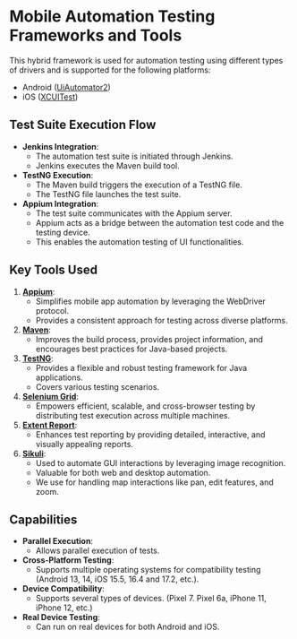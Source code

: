 # Mobile Automation Testing Frameworks and Tools

This hybrid framework is used for automation testing using different types of drivers and is supported for the following platforms:
* Android ([UiAutomator2](https://developer.android.com/training/testing/other-components/ui-automator))
* iOS ([XCUITest](https://developer.apple.com/documentation/xctest/user_interface_tests))
## Test Suite Execution Flow
* **Jenkins Integration**:
  * The automation test suite is initiated through Jenkins.
  * Jenkins executes the Maven build tool.
* **TestNG Execution**:
  * The Maven build triggers the execution of a TestNG file.
  * The TestNG file launches the test suite.
* **Appium Integration**:
  * The test suite communicates with the Appium server.
  * Appium acts as a bridge between the automation test code and the testing device.
  * This enables the automation testing of UI functionalities.
## Key Tools Used
1. **[Appium](https://appium.io/docs/en/latest/intro/)**:
   * Simplifies mobile app automation by leveraging the WebDriver protocol.
   * Provides a consistent approach for testing across diverse platforms.
2. **[Maven](https://maven.apache.org/)**:
   * Improves the build process, provides project information, and encourages best practices for Java-based projects.
3. **[TestNG](https://testng.org/)**:
   * Provides a flexible and robust testing framework for Java applications.
   * Covers various testing scenarios.
4. **[Selenium Grid](https://www.selenium.dev/documentation/grid/)**:
   * Empowers efficient, scalable, and cross-browser testing by distributing test execution across multiple machines.
5. **[Extent Report](https://www.extentreports.com/docs/versions/5/java/index.html)**:
   * Enhances test reporting by providing detailed, interactive, and visually appealing reports.
6. **[Sikuli](https://sikulix.com/)**:
   * Used to automate GUI interactions by leveraging image recognition.
   * Valuable for both web and desktop automation.
   * We use for handling map interactions like pan, edit features, and zoom.
## Capabilities
* **Parallel Execution**:
   * Allows parallel execution of tests.
* **Cross-Platform Testing**:
   * Supports multiple operating systems for compatibility testing (Android 13, 14, iOS 15.5, 16.4 and 17.2, etc.).
* **Device Compatibility**:
   * Supports several types of devices. (Pixel 7. Pixel 6a, iPhone 11, iPhone 12, etc.)
* **Real Device Testing**:
   * Can run on real devices for both Android and iOS.
